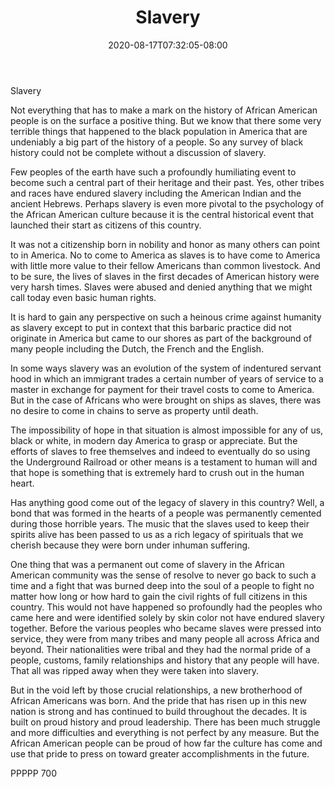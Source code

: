 ﻿---
title: "Slavery"
date: 2020-08-17T07:32:05-08:00
description: "txt Tips for Web Success"
featured_image: "/images/txt.jpg"
tags: ["txt"]
---

Slavery

Not everything that has to make a mark on the history of African American people is on the surface a positive thing.  But we know that there some very terrible things that happened to the black population in America that are undeniably a big part of the history of a people.  So any survey of black history could not be complete without a discussion of slavery.

Few peoples of the earth have such a profoundly humiliating event to become such a central part of their heritage and their past.  Yes, other tribes and races have endured slavery including the American Indian and the ancient Hebrews.  Perhaps slavery is even more pivotal to the psychology of the African American culture because it is the central historical event that launched their start as citizens of this country.

It was not a citizenship born in nobility and honor as many others can point to in America.  No to come to America as slaves is to have come to America with little more value to their fellow Americans than common livestock.  And to be sure, the lives of slaves in the first decades of American history were very harsh times.  Slaves were abused and denied anything that we might call today even basic human rights.  

It is hard to gain any perspective on such a heinous crime against humanity as slavery except to put in context that this barbaric practice did not originate in America but came to our shores as part of the background of many people including the Dutch, the French and the English.  

In some ways slavery was an evolution of the system of indentured servant hood in which an immigrant trades a certain number of years of service to a master in exchange for payment for their travel costs to come to America.  But in the case of Africans who were brought on ships as slaves, there was no desire to come in chains to serve as property until death.  

The impossibility of hope in that situation is almost impossible for any of us, black or white, in modern day America to grasp or appreciate.  But the efforts of slaves to free themselves and indeed to eventually do so using the Underground Railroad or other means is a testament to human will and that hope is something that is extremely hard to crush out in the human heart.

Has anything good come out of the legacy of slavery in this country?  Well, a bond that was formed in the hearts of a people was permanently cemented during those horrible years.  The music that the slaves used to keep their spirits alive has been passed to us as a rich legacy of spirituals that we cherish because they were born under inhuman suffering.   

One thing that was a permanent out come of slavery in the African American community was the sense of resolve to never go back to such a time and a fight that was burned deep into the soul of a people to fight no matter how long or how hard to gain the civil rights of full citizens in this country.  This would not have happened so profoundly had the peoples who came here and were identified solely by skin color not have endured slavery together.  Before the various peoples who became slaves were pressed into service, they were from many tribes and many people all across Africa and beyond.  Their nationalities were tribal and they had the normal pride of a people, customs, family relationships and history that any people will have.  That all was ripped away when they were taken into slavery.

But in the void left by those crucial relationships, a new brotherhood of African Americans was born.  And the pride that has risen up in this new nation is strong and has continued to build throughout the decades.  It is built on proud history and proud leadership.  There has been much struggle and more difficulties and everything is not perfect by any measure.  But the African American people can be proud of how far the culture has come and use that pride to press on toward greater accomplishments in the future.

PPPPP 700

